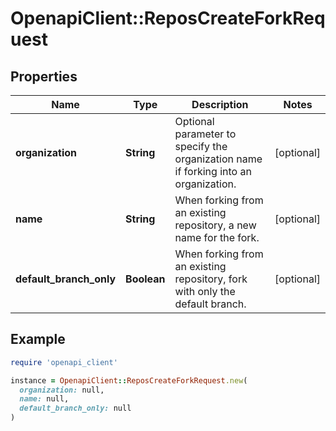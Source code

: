 # OpenapiClient::ReposCreateForkRequest

## Properties

| Name | Type | Description | Notes |
| ---- | ---- | ----------- | ----- |
| **organization** | **String** | Optional parameter to specify the organization name if forking into an organization. | [optional] |
| **name** | **String** | When forking from an existing repository, a new name for the fork. | [optional] |
| **default_branch_only** | **Boolean** | When forking from an existing repository, fork with only the default branch. | [optional] |

## Example

```ruby
require 'openapi_client'

instance = OpenapiClient::ReposCreateForkRequest.new(
  organization: null,
  name: null,
  default_branch_only: null
)
```

